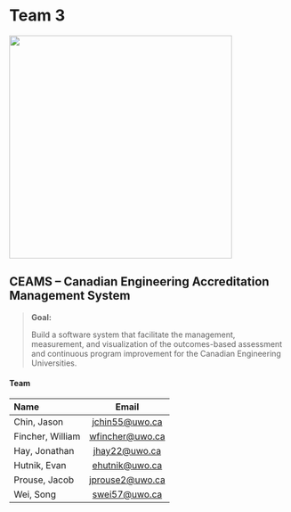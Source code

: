 Team 3
======


<img src="https://github.com/UWO-ECE-Software-Engineering/A6ILE-Tech/blob/master/A6ILETech.png" width="400">

CEAMS – Canadian Engineering Accreditation Management System
------------------------------------------------------------
> **Goal:**
>
> Build a software system that facilitate the management, measurement, and visualization of the outcomes-based assessment and continuous program improvement for the Canadian Engineering Universities.


#### <i class="icon-users"></i> Team

| Name| Email|
| :------- | :---: |
|Chin, Jason|jchin55@uwo.ca
|Fincher, William|wfincher@uwo.ca|
|Hay, Jonathan|jhay22@uwo.ca|
|Hutnik, Evan|ehutnik@uwo.ca|
|Prouse, Jacob|jprouse2@uwo.ca|
|Wei, Song|swei57@uwo.ca|
